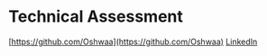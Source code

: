 # Technical Assessment
[https://github.com/Oshwaa](https://github.com/Oshwaa)
[LinkedIn](https://www.linkedin.com/in/ivan-tomazar-74bb3b290/)
